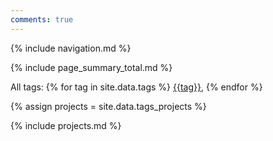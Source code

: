 ```yaml
---
comments: true
---
```


{% include navigation.md %}


{% include page_summary_total.md %}

All tags: {% for tag in site.data.tags %}
[{{tag}}](#{{tag}}), {% endfor %}



{% assign projects = site.data.tags_projects %}

{% include projects.md %}

